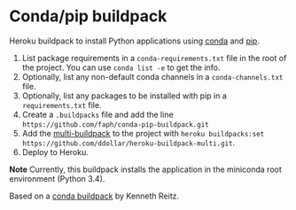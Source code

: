 Conda/pip buildpack
===================

Heroku buildpack to install Python applications using
[conda](http://conda.pydata.org) and [pip](https://pypi.python.org).

1. List package requirements in a `conda-requirements.txt` file in the root of
   the project. You can use `conda list -e` to get the info.
2. Optionally, list any non-default conda channels in a `conda-channels.txt`
   file.
3. Optionally, list any packages to be installed with pip in a
   `requirements.txt` file.
4. Create a `.buildpacks` file and add the line
   `https://github.com/faph/conda-pip-buildpack.git`
5. Add the [multi-buildpack](https://github.com/ddollar/heroku-buildpack-multi)
   to the project with
   `heroku buildpacks:set https://github.com/ddollar/heroku-buildpack-multi.git`.
6. Deploy to Heroku.

**Note**
Currently, this buildpack installs the application in the miniconda root
environment (Python 3.4).

Based on a [conda buildpack](https://github.com/kennethreitz/conda-buildpack)
by Kenneth Reitz.
